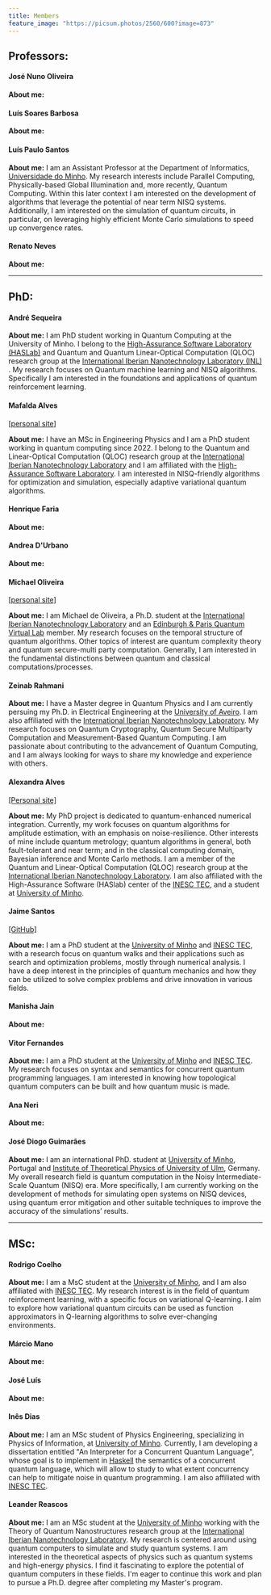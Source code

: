 ```yaml
---
title: Members
feature_image: "https://picsum.photos/2560/600?image=873"
---
```

## Professors:

#### José Nuno Oliveira  

**About me:**

 


#### Luís Soares Barbosa

**About me:**

 


#### Luís Paulo Santos


**About me:**
I am an Assistant Professor at the Department of Informatics, [Universidade do
Minho](https://www.uminho.pt/PT). My research interests include Parallel Computing, Physically-based
Global Illumination and, more recently, Quantum Computing. Within this later context I am interested
on the development of algorithms that leverage the potential of near term NISQ
systems. Additionally, I am interested on the simulation of quantum circuits, in particular, on
leveraging highly efficient Monte Carlo simulations to speed up convergence rates.
 


#### Renato Neves

**About me:**

 

---

## PhD:

#### André Sequeira

**About me:**
I am PhD student working in Quantum Computing at the University of Minho. I belong to the [High-Assurance
Software Laboratory (HASLab)](https://www.inesctec.pt/en/centres/haslab) and Quantum and Quantum Linear-Optical Computation (QLOC) research group at the [International
Iberian Nanotechnology Laboratory (INL)](https://inl.int/) . My research focuses on Quantum machine learning and NISQ algorithms. Specifically I am interested in the foundations and applications of quantum reinforcement learning. 
 


#### Mafalda Alves
[[personal site](https://mafaldaramoa.github.io/)]

**About me:**
I have an MSc in Engineering Physics and I am a PhD student working in quantum computing since 2022.
I belong to the Quantum and Linear-Optical Computation (QLOC) research group at the [International
Iberian Nanotechnology Laboratory](https://inl.int/) and I am affiliated with the [High-Assurance
Software Laboratory](https://www.inesctec.pt/en/centres/haslab). I am interested in NISQ-friendly
algorithms for optimization and simulation, especially adaptive variational quantum algorithms.



#### Henrique Faria

**About me:**

 


#### Andrea D'Urbano

**About me:**

 


#### Michael Oliveira
[[personal site]](https://michaeldoliveira.wordpress.com/)

**About me:**
I am Michael de Oliveira, a Ph.D. student at the [International Iberian Nanotechnology
Laboratory](https://inl.int/) and an [Edinburgh & Paris Quantum Virtual
Lab](https://www.ediparquantum.com/) member. My research focuses on the temporal structure of
quantum algorithms. Other topics of interest are quantum complexity theory and quantum secure-multi
party computation. Generally, I am interested in the fundamental distinctions between quantum and
classical computations/processes.

 


#### Zeinab Rahmani

**About me:**
I have a Master degree in Quantum Physics and I am currently persuing my Ph.D. in Electrical
Engineering at the [University of Aveiro](https://www.ua.pt/). I am also affiliated with the
[International Iberian Nanotechnology Laboratory](https://inl.int/). My research focuses on Quantum
Cryptography, Quantum Secure Multiparty Computation and Measurement-Based Quantum Computing. I am
passionate about contributing to the advancement of Quantum Computing, and I am always looking for
ways to share my knowledge and experience with others.
 


#### Alexandra Alves
[[Personal site]](https://sites.google.com/view/alexandraramoa/)

**About me:**
My PhD project is dedicated to quantum-enhanced numerical integration. Currently, my work focuses on
quantum algorithms for amplitude estimation, with an emphasis on noise-resilience. Other interests
of mine include quantum metrology; quantum algorithms in general, both fault-tolerant and near term;
and in the classical computing domain, Bayesian inference and Monte Carlo methods. I am a member of
the Quantum and Linear-Optical Computation (QLOC) research group at the [International Iberian
Nanotechnology Laboratory](https://inl.int/). I am also affiliated with the High-Assurance Software
(HASlab) center of the [INESC TEC](https://www.inesctec.pt/pt), and a student at [University of
Minho](https://www.uminho.pt/PT).
 


#### Jaime Santos
[[GitHub]](https://github.com/JaimePSantos)

**About me:**
I am a PhD student at the [University of Minho](https://www.uminho.pt/PT) and [INESC
TEC](https://www.inesctec.pt/pt), with a research focus on quantum walks and their applications such
as search and optimization problems, mostly through numerical analysis. I have a deep interest in
the principles of quantum mechanics and how they can be utilized to solve complex problems and drive
innovation in various fields.
 


#### Manisha Jain

**About me:**

 


#### Vitor Fernandes

**About me:**
I am a PhD student at the [University of Minho](https://www.uminho.pt/PT) and [INESC
TEC](https://www.inesctec.pt/pt).  My research focuses on syntax and semantics for concurrent
quantum programming languages.  I am interested in knowing how topological quantum computers can be
built and how quantum music is made.


 


#### Ana Neri

**About me:**

 


#### José Diogo Guimarães

**About me:**
I am an international PhD. student at [University of Minho](https://www.uminho.pt/PT), Portugal
and [Institute of Theoretical Physics of University of
Ulm](https://www.uni-ulm.de/en/nawi/institut-fuer-theoretische-physik-start-page/), Germany. My
overall research field is quantum computation in the Noisy Intermediate-Scale Quantum (NISQ)
era. More specifically, I am currently working on the development of methods for simulating open
systems on NISQ devices, using quantum error mitigation and other suitable techniques to improve the
accuracy of the simulations’ results.
 

---

## MSc:

#### Rodrigo Coelho

**About me:**
I am a MsC student at the [University of Minho](https://www.uminho.pt/PT), and I am also affiliated
with [INESC TEC](https://www.inesctec.pt/pt). My research interest is in the field of quantum
reinforcement learning, with a specific focus on variational Q-learning. I aim to explore how
variational quantum circuits can be used as function approximators in Q-learning algorithms to solve
ever-changing environments.
 


#### Márcio Mano

**About me:**

 


#### José Luís

**About me:**

 


#### Inês Dias

**About me:**
I am an MSc student of Physics Engineering, specializing in Physics of Information, at
[University of Minho](https://www.uminho.pt/PT). Currently, I am developing a dissertation
entitled "An Interpreter for a Concurrent Quantum Language", whose goal is to implement in
[Haskell](https://www.haskell.org/) the semantics of a concurrent quantum language, which will
allow to study to what extent concurrency can help to mitigate noise in quantum programming. I am
also affiliated with [INESC TEC](https://www.inesctec.pt/pt).
 


#### Leander Reascos

**About me:**
I am an MSc student at the [University of Minho](https://www.uminho.pt/PT) working with the Theory of Quantum Nanostructures
research group at the [International Iberian Nanotechnology Laboratory](https://inl.int/). My research is centered
around using quantum computers to simulate and study quantum systems. I am interested in the
theoretical aspects of physics such as quantum systems and high-energy physics. I find it
fascinating to explore the potential of quantum computers in these fields. I'm eager to continue
this work and plan to pursue a Ph.D. degree after completing my Master's program.
 